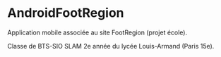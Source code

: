 # AndroidFootRegion
Application mobile associée au site FootRegion (projet école).

Classe de BTS-SIO SLAM 2e année du lycée Louis-Armand (Paris 15e).
